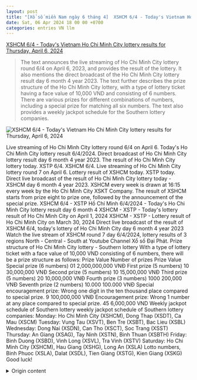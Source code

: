 ```yaml
---
layout: post
title: "[Xổ số miền Nam ngày 6 tháng 4]  XSHCM 6/4 - Today's Vietnam Ho Chi Minh City lottery results for Thursday, April 6, 2024"
date: Sat, 06 Apr 2024 18 00 00 +0700
categories: entries VN llm
---
```

[ XSHCM 6/4 - Today's Vietnam Ho Chi Minh City lottery results for Thursday, April 6, 2024](https://voh.com.vn/xshcm-xo-so-ho-chi-minh/xshcm-6-4-ket-qua-xo-so-tp-hcm-hom-nay-thu-7-ngay-6-4-2024-522223.html)

> The text announces the live streaming of Ho Chi Minh City lottery round 6/4 on April 6, 2023, and provides the result of the lottery. It also mentions the direct broadcast of the Ho Chi Minh City lottery result day 6 month 4 year 2023. The text further describes the prize structure of the Ho Chi Minh City lottery, with a type of lottery ticket having a face value of 10,000 VND and consisting of 6 numbers. There are various prizes for different combinations of numbers, including a special prize for matching all six numbers. The text also provides a weekly jackpot schedule for the Southern lottery companies.

![ XSHCM 6/4 - Today's Vietnam Ho Chi Minh City lottery results for Thursday, April 6, 2024](https://image.voh.com.vn/voh/thumbnail/2024/04/06/Xa-sa-TPHa-ChA-Minh.png)

 Live streaming of Ho Chi Minh City lottery round 6/4 on April 6. Today's Ho Chi Minh City lottery result 6/4/2024. Direct broadcast of Ho Chi Minh City lottery result day 6 month 4 year 2023. The result of Ho Chi Minh City lottery today. XSTP 6/4. XSHCM 6/4. Live streaming of Ho Chi Minh City lottery round 7 on April 6. Lottery result of XSHCM today. XSTP today. Direct live broadcast of the result of Ho Chi Minh City lottery today - XSHCM day 6 month 4 year 2023. XSHCM every week is drawn at 16:15 every week by the Ho Chi Minh City XSKT Company. The result of XSHCM starts from prize eight to prize one, followed by the announcement of the special prize. XSHCM 6/4 - XSTP Hồ Chí Minh 6/4/2024 - Today's Ho Chi Minh City lottery result day 6 month 4 XSHCM - XSTP - Today's lottery result of Ho Chi Minh City on April 1, 2024 XSHCM - XSTP - Lottery result of Ho Chi Minh City on March 30, 2024 Direct live broadcast of the result of XSHCM 6/4, today's lottery of Ho Chi Minh City day 6 month 4 year 2023 Watch the live stream of XSHCM round 7 day 6/4/2024, lottery results of 3 regions North - Central - South at Youtube Channel Xổ số Đại Phát. Prize structure of Ho Chi Minh City lottery - Southern lottery With a type of lottery ticket with a face value of 10,000 VND consisting of 6 numbers, there will be a prize structure as follows: Prize Value Number of prizes Prize Value Special prize (6 numbers) 01 2,000,000,000 VNĐ First prize (5 numbers) 10 30,000,000 VNĐ Second prize (5 numbers) 10 15,000,000 VNĐ Third prize (5 numbers) 20 10,000,000 VNĐ Fourth prize (3 numbers) 1000 200,000 VNĐ Seventh prize (2 numbers) 10.000 100.000 VNĐ Special encouragement prize: Wrong one digit in the ten thousand place compared to special prize. 9 100,000,000 VNĐ Encouragement prize: Wrong 1 number at any place compared to special prize. 45 6,000,000 VND Weekly jackpot schedule of Southern lottery weekly jackpot schedule of Southern lottery companies: Monday: Ho Chi Minh City (XSHCM), Dong Thap (XSDT), Ca Mau (XSCM) Tuesday: Vung Tau (XSVT), Ben Tre (XSBT), Bac Lieu (XSBL) Wednesday: Dong Nai (XSDN), Can Tho (XSCT), Soc Trang (XSST) Thursday: An Giang (XSAG), Tay Ninh (XSTN), Binh Thuan (XSBTH) Friday: Binh Duong (XSBD), Vinh Long (XSVL), Tra Vinh (XSTV) Saturday: Ho Chi Minh City (XSHCM), Hau Giang (XSHG), Long An (XSLA)  Lotto numbers, Binh Phuoc (XSLA), Dalat (XSDL), Tien Giang (XSTG), Kien Giang (XSKG) Good luck!

<details>
  <summary>Origin content</summary>
  ---
layout: post
title: " [Xổ số miền Nam ngày 6 tháng 4] XSHCM 6/4 - Kết quả xổ số TP.HCM hôm nay thứ 7 ngày 6/4/2024"
date: Sat, 06 Apr 2024 18:00:00 +0700
categories: entries VN
---
[XSHCM 6/4 - Kết quả xổ số TP.HCM hôm nay thứ 7 ngày 6/4/2024](https://voh.com.vn/xshcm-xo-so-ho-chi-minh/xshcm-6-4-ket-qua-xo-so-tp-hcm-hom-nay-thu-7-ngay-6-4-2024-522223.html)

![XSHCM 6/4 - Kết quả xổ số TP.HCM hôm nay thứ 7 ngày 6/4/2024](https://image.voh.com.vn/voh/thumbnail/2024/04/06/Xa-sa-TPHa-ChA-Minh.png)

XSHCM 6/4. Trực tiếp xổ số TP.HCM thứ 7 ngày 6 tháng 4. Xổ số hôm nay 6/4/2024. Kết quả xổ số TP.HCM hôm nay. XSTP 6/4.

XSHCM 6/4. Trực tiếp xổ số TP.HCM thứ 7 ngày 6 tháng 4. Xổ số hôm nay 6/4/2024. Kết quả xổ số TP.HCM hôm nay. XSTP 6/4.

XSHCM 6/4/2024. XSTP hôm nay. Trực tiếp kết quả xổ số TP Hồ Chí Minh hôm nay - XSHCM ngày 6 tháng 4 năm 2023. XSHCM thứ 7 hàng tuần được quay vào lúc 16 giờ 15 phút hàng tuần bởi Công ty XSKT TP Hồ Chí Minh. Kết quả XSHCM bắt đầu từ giải tám cho đến giải nhất, cuối cùng là công bố giải đặc biệt.

XSHCM 6/4 - XSTP Hồ Chí Minh 6/4/2024 - Kết quả xổ số TP Hồ Chí Minh hôm nay ngày 6 tháng 4

XSHCM - XSTP - Kết quả xổ số TP Hồ Chí Minh tuần rồi ngày 1/4/2024

XSHCM - XSTP - Kết quả xổ số TP Hồ Chí Minh ngày 30/3/2024

Trực tiếp kết quả XSHCM 6/4, xổ số TP Hồ Chí Minh hôm nay ngày 6 tháng 4 năm 2023

Xem tường thuật trực tiếp XSHCM thứ 7 ngày 6/4/2024, kết quả xổ số 3 miền Bắc – Trung – Nam tại kênh Youtube Xổ số Đại Phát.

Cơ cấu giải thưởng xổ số TP Hồ Chí Minh - xổ số miền Nam

Với loại hình vé số có mệnh giá 10.000 vnđ gồm 6 số thì sẽ có cơ cấu giải thưởng gồm 11 giải với thứ tự mở thưởng như sau:

Giải thưởng Số lượng giải Giá trị giải thưởng Giải đặc biệt ( 6 số ) 01 2.000.000.000 VNĐ Giải nhất ( 5 số ) 10 30.000.000 VNĐ Giải hai ( 5 số ) 10 15.000.000 VNĐ Giải ba ( 5 số ) 20 10.000.000 VNĐ Giải bốn ( 5 số ) 70 3.000.000 VNĐ Giải năm ( 4 số ) 100 1.000.000 VNĐ Giải sáu ( 4 số ) 300 400.000 VNĐ Giải bảy ( 3 số ) 1000 200.000 VNĐ Giải tám ( 2 số ) 10.000 100.000 VNĐ Giải phụ đặc biệt: Sai một chữ số ở hàng trăm ngàn so với giải đặc biệt. 9 100.000.000 VNĐ Giải khuyến khích: Sai 1 số ở bất kỳ hàng nào so với giải đặc biệt. 45 6.000.000 VNĐ

Lịch quay thưởng kết quả xổ số miền Nam hàng tuần

Lịch quay thưởng các đài xổ số miền Nam:

Thứ 2: TP. HCM ( XSHCM ), Đồng Tháp ( XSDT ), Cà Mau ( XSCM

Thứ 3: Vũng Tàu ( XSVT ), Bến Tre ( XSBT ), Bạc Liêu ( XSBL

Thứ 4: Đồng Nai ( XSDN ), Cần Thơ ( XSCT ), Sóc Trăng ( XSST

Thứ 5: An Giang ( XSAG ), Tây Ninh ( XSTN ), Bình Thuận ( XSBTH

Thứ 6: Bình Dương ( XSBD ), Vĩnh Long ( XSVL ), Trà Vinh ( XSTV

Thứ 7: TP.HCM ( XSHCM ), Hậu Giang ( XSHG ), Long An ( XSLA ), Bình Phước ( XSBP

Chủ nhật: Đà Lạt ( XSDL ), Tiền Giang ( XSTG ), Kiên Giang ( XSKG

Chúc các bạn may mắn!


</details>
